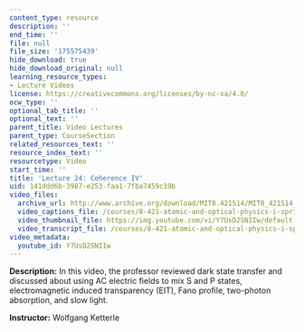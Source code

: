 ```yaml
---
content_type: resource
description: ''
end_time: ''
file: null
file_size: '175575439'
hide_download: true
hide_download_original: null
learning_resource_types:
- Lecture Videos
license: https://creativecommons.org/licenses/by-nc-sa/4.0/
ocw_type: ''
optional_tab_title: ''
optional_text: ''
parent_title: Video Lectures
parent_type: CourseSection
related_resources_text: ''
resource_index_text: ''
resourcetype: Video
start_time: ''
title: 'Lecture 24: Coherence IV'
uid: 141ddd6b-3987-e253-faa1-7fba7459c19b
video_files:
  archive_url: http://www.archive.org/download/MIT8.421S14/MIT8_421S14_lec24_300k.mp4
  video_captions_file: /courses/8-421-atomic-and-optical-physics-i-spring-2014/eec61e9033095d2d9528b0e8f706ad3f_Y7UsD2SNIIw.vtt
  video_thumbnail_file: https://img.youtube.com/vi/Y7UsD2SNIIw/default.jpg
  video_transcript_file: /courses/8-421-atomic-and-optical-physics-i-spring-2014/ff57797c2f9297a0bc9c34bbc8a69539_Y7UsD2SNIIw.pdf
video_metadata:
  youtube_id: Y7UsD2SNIIw
---
```


**Description:** In this video, the professor reviewed dark state transfer and discussed about using AC electric fields to mix S and P states, electromagnetic induced transparency (EIT), Fano profile, two-photon absorption, and slow light.

**Instructor:** Wolfgang Ketterle

